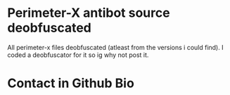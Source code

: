 # Perimeter-X antibot source deobfuscated

All perimeter-x files deobfuscated (atleast from the versions i could find).
I coded a deobfuscator for it so ig why not post it.

# Contact in Github Bio
